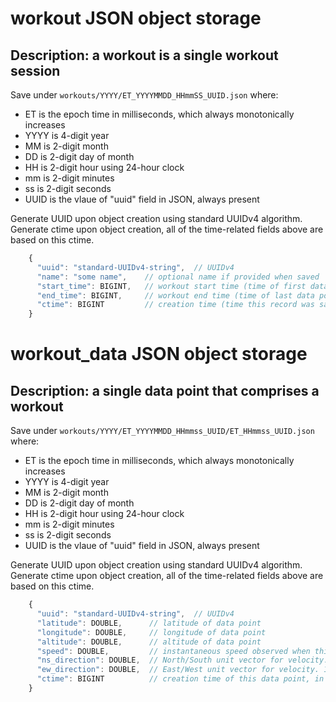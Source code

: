 # workout JSON object storage
## Description: a workout is a single workout session
Save under `workouts/YYYY/ET_YYYYMMDD_HHmmSS_UUID.json`
where:
 * ET is the epoch time in milliseconds, which always monotonically increases
 * YYYY is 4-digit year
 * MM is 2-digit month
 * DD is 2-digit day of month
 * HH is 2-digit hour using 24-hour clock
 * mm is 2-digit minutes
 * ss is 2-digit seconds
 * UUID is the vlaue of "uuid" field in JSON, always present

Generate UUID upon object creation using standard UUIDv4 algorithm.
Generate ctime upon object creation, all of the time-related fields above are based on this ctime.

```javascript
    {
      "uuid": "standard-UUIDv4-string",  // UUIDv4
      "name": "some name",    // optional name if provided when saved
      "start_time": BIGINT,   // workout start time (time of first data point) in UNIX epoch time, in milliseconds
      "end_time": BIGINT,     // workout end time (time of last data point) in UNIX epoch time, in milliseconds
      "ctime": BIGINT         // creation time (time this record was saved) in UNIX epcoh time, in milliseconds
    }
```

# workout_data JSON object storage
## Description: a single data point that comprises a workout
Save under `workouts/YYYY/ET_YYYYMMDD_HHmmss_UUID/ET_HHmmss_UUID.json`
where:
 * ET is the epoch time in milliseconds, which always monotonically increases
 * YYYY is 4-digit year
 * MM is 2-digit month
 * DD is 2-digit day of month
 * HH is 2-digit hour using 24-hour clock
 * mm is 2-digit minutes
 * ss is 2-digit seconds
 * UUID is the vlaue of "uuid" field in JSON, always present

Generate UUID upon object creation using standard UUIDv4 algorithm.
Generate ctime upon object creation, all of the time-related fields above are based on this ctime.


```javascript
    {
      "uuid": "standard-UUIDv4-string",  // UUIDv4
      "latitude": DOUBLE,      // latitude of data point
      "longitude": DOUBLE,     // longitude of data point
      "altitude": DOUBLE,      // altitude of data point
      "speed": DOUBLE,         // instantaneous speed observed when this data point was recorded
      "ns_direction": DOUBLE,  // North/South unit vector for velocity. 1 is due North, -1 is due South
      "ew_direction": DOUBLE,  // East/West unit vector for velocity. 1 is due East, -1 is due West
      "ctime": BIGINT          // creation time of this data point, in UNIX epoch milliseconds
    }
```
